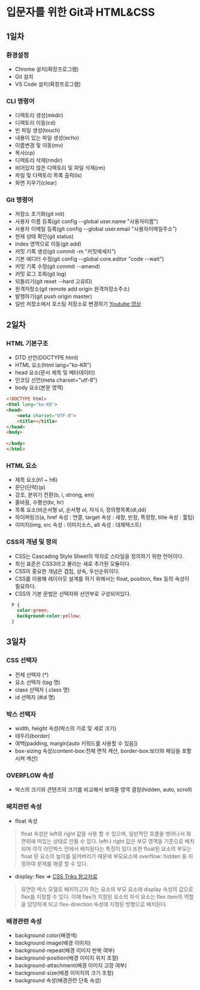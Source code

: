 # 입문자를 위한 Git과 HTML&CSS
## 1일차
### 환경설정
- Chrome 설치(확장프로그램)
- Git 설치
- VS Code 설치(확장프로그램)
### CLI 명령어
- 디렉토리 생성(mkdir)
- 디렉토리 이동(cd)
- 빈 파일 생성(touch)
- 내용이 있는 파일 생성(echo)
- 이름변경 및 이동(mv)
- 복사(cp)
- 디렉토리 삭제(rmdir)
- 비어있지 않은 디렉토리 및 파일 삭제(rm)
- 파일 및 디렉토리 목록 출력(ls)
- 화면 지우기(clear)
### Git 명령어
- 저장소 초기화(git init)
- 사용자 이름 등록(git config --global user.name "사용자이름")
- 사용자 이메일 등록(git config --global user.email "사용자이메일주소")
- 현재 상태 확인(git status)
- index 영역으로 이동(git add)
- 커밋 기록 생성(git commit -m "커밋메세지")
- 기본 에디터 수정(git config --global core.editor "code --wait")
- 커밋 기록 수정(git commit --amend)
- 커밋 로그 조회(git log)
- 되돌리기(git reset --hard 고유ID)
- 원격저장소(git remote add origin 원격저장소주소)
- 발행하기(git push origin master)
- 일반 저장소에서 호스팅 저장소로 변경하기
[Youtube 영상](https://youtu.be/SNnfbf-LJz4)
## 2일차
### HTML 기본구조
- DTD 선언(DOCTYPE html)
- HTML 요소(html lang="ko-KR")
- head 요소(문서 제목 및 메타데이터)
- 인코딩 선언(meta charset="utf-8")
- body 요소(본문 영역)

```html
<!DOCTYPE html>
<html lang="ko-KR">
<head>
    <meta charset="UTF-8">
    <title></title>
</head>
<body>
    
</body>
</html>
```
### HTML 요소
- 제목 요소(h1 ~ h6)
- 문단(단락)(p)
- 강조, 분위기 전환(b, i, strong, em)
- 줄바꿈, 수평선(br, hr)
- 목록 요소(비순서형 ul, 순서형 ol, 자식 li, 정의형목록(dl,dd)
- 하이퍼링크(a, href 속성 : 연결, target 속성 : 새창, 빈창, 특정창, title 속성 : 툴팁)
- 이미지(img, src 속성 : 이미지소스, alt 속성 : 대체텍스트)
### CSS의 개념 및 정의
- CSS는 Cascading Style Sheet의 약자로 스타일을 정의하기 위한 언어이다.
- 최신 표준은 CSS3라고 불리는 새로 추가된 모듈이다.
- CSS의 중요한 개념은 겹침, 상속, 우선순위이다.
- CSS를 이용해 레이아웃 설계를 하기 위해서는 float, position, flex 등의 속성이 필요하다.
- CSS의 기본 문법은 선택자와 선언부로 구성되어있다.

```CSS
  P {
    color:green;
    background-color:yellow;
  }
```

## 3일차
### CSS 선택자 
- 전체 선택자 (*)
- 요소 선택자 (tag 명)
- class 선택자 (.class 명)
- id 선택자 (#id 명)
### 박스 선택자
- width, height 속성(박스의 가로 및 세로 크기)
- 테두리(border)
- 여백(padding, margin[auto 키워드를 사용할 수 있음])
- box-sizing 속성(content-box:전체 면적 계산, border-box:보더와 패딩을 포함시켜 계산)
### OVERFLOW 속성
- 박스의 크기와 콘텐츠의 크기를 비교해서 보여줄 영역 결정(hidden, auto, scroll)
### 배치관련 속성
- float 속성
> float 속성은 left와 right 값을 사용 할 수 있으며, 일반적인 흐름을 벗어나서 화면위에 떠있는 상태로 만들 수 있다. left나 right 값은 부모 영역을 기준으로 배치되며 각각 라인박스 안에서 배치된다는 특징이 있다.또한 float된 요소의 부모는 float 된 요소의 높이를 잃어버리기 때문에 부모요소에 overflow: hidden 을 지정하여 문제를 해결 할 수 있다.
- display: flex => [CSS Triks 참고자료](https://css-tricks.com/snippets/css/a-guide-to-flexbox/)
> 유연한 박스 모델로 배치하고자 하는 요소의 부모 요소에 display 속성의 값으로 flex를 지정할 수 있다. 이때 flex가 지정된 요소의 자식 요소는 flex item의 역할을 담당하게 되고 flex-direction 속성에 지정된 방향으로 배치된다.
### 배경관련 속성
- background color(배경색)
- background image(배경 이미지)
- background-repeat(배경 이미지 반복 여부)
- background-position(배경 이미지 위치 조절)
- background-attachment(배경 이미지 고정 여부)
- background-size(배경 이미지의 크기 조정)
- background 속성(배경관련 단축 속성)


